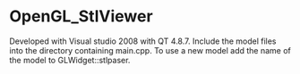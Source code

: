 # OpenGL_StlViewer

Developed with Visual studio 2008  with QT 4.8.7.
Include the model files into the directory containing main.cpp.
To use a new model add the name of the model to GLWidget::stlpaser.